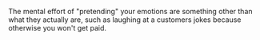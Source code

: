 The mental effort of "pretending" your emotions are something other than what they actually are, such as laughing at a customers jokes because otherwise you won't get paid.

